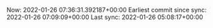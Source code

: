 Now: 2022-01-26 07:36:31.392187+00:00 Earliest commit since sync: 2022-01-26 07:09:09+00:00 Last sync: 2022-01-26 05:08:17+00:00
